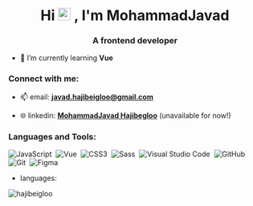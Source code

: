 <h1 align="center">Hi <img src="https://user-images.githubusercontent.com/22401814/180605987-b4b14081-4005-4ea1-bcfd-cbe7c3bf36ef.gif" width="25px">
, I'm MohammadJavad</h1>
<h3 align="center">A frontend developer</h3>

- 🌱 I’m currently learning **Vue**

<h3 align="left">Connect with me:</h3>

- 📫 email: **javad.hajibeigloo@gmail.com**
  
- 🌐 linkedin: **[MohammadJavad Hajibegloo](https://www.linkedin.com/in/hajibegloo/)** (unavailable for now!)

<p align="left">
</p>

<h3 align="left">Languages and Tools:</h3>

![JavaScript](https://img.shields.io/badge/-JavaScript-05122A?style=flat&logo=javascript)&nbsp;
![Vue](https://img.shields.io/badge/-Vue-05122A?style=flat&logo=vue.js)&nbsp;
![CSS3](https://img.shields.io/badge/-CSS3-05122A?style=flat&logo=CSS3&logoColor=1572B6)&nbsp;
![Sass](https://img.shields.io/badge/-Sass-05122A?style=flat&logo=sass)&nbsp;
![Visual Studio Code](https://img.shields.io/badge/-Visual%20Studio%20Code-05122A?style=flat&logo=visual-studio-code&logoColor=007ACC)&nbsp;
![GitHub](https://img.shields.io/badge/-GitHub-05122A?style=flat&logo=github)&nbsp;
![Git](https://img.shields.io/badge/-git-05122A?style=flat&logo=git)&nbsp;
![Figma](https://img.shields.io/badge/-figma-05122A?style=flat&logo=figma)&nbsp;

- languages:
<p><img align="center" src="https://github-readme-stats.vercel.app/api/top-langs?username=hajibeigloo&show_icons=true&locale=en&layout=compact" alt="hajibeigloo" /></p>
